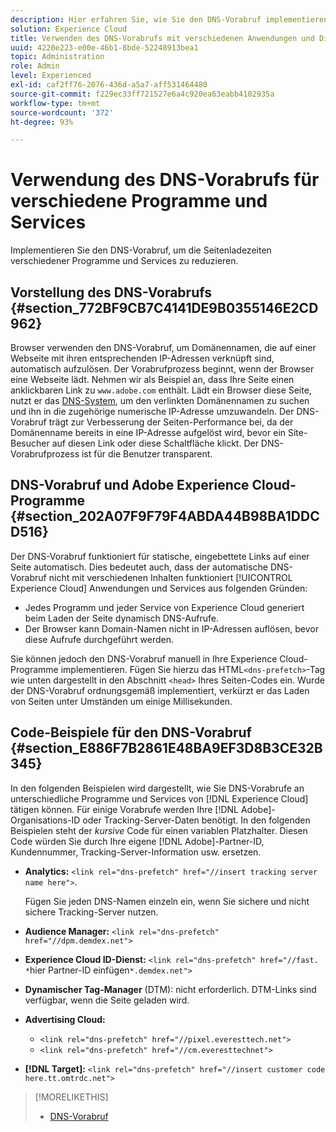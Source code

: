 ```yaml
---
description: Hier erfahren Sie, wie Sie den DNS-Vorabruf implementieren, um die Seitenladezeit bei verschiedenen Programmen und Services in Experience Cloud zu reduzieren.
solution: Experience Cloud
title: Verwenden des DNS-Vorabrufs mit verschiedenen Anwendungen und Diensten
uuid: 4220e223-e00e-46b1-8bde-52248913bea1
topic: Administration
role: Admin
level: Experienced
exl-id: caf2ff76-2076-436d-a5a7-aff531464480
source-git-commit: f229ec33ff721527e6a4c920ea63eabb4102935a
workflow-type: tm+mt
source-wordcount: '372'
ht-degree: 93%

---
```


# Verwendung des DNS-Vorabrufs für verschiedene Programme und Services

Implementieren Sie den DNS-Vorabruf, um die Seitenladezeiten verschiedener Programme und Services zu reduzieren.

## Vorstellung des DNS-Vorabrufs {#section_772BF9CB7C4141DE9B0355146E2CD962}

Browser verwenden den DNS-Vorabruf, um Domänennamen, die auf einer Webseite mit ihren entsprechenden IP-Adressen verknüpft sind, automatisch aufzulösen. Der Vorabrufprozess beginnt, wenn der Browser eine Webseite lädt. Nehmen wir als Beispiel an, dass Ihre Seite einen anklickbaren Link zu `www.adobe.com` enthält. Lädt ein Browser diese Seite, nutzt er das [DNS-System](https://www.networksolutions.com/support/what-is-a-domain-name-server-dns-and-how-does-it-work/), um den verlinkten Domänennamen zu suchen und ihn in die zugehörige numerische IP-Adresse umzuwandeln. Der DNS-Vorabruf trägt zur Verbesserung der Seiten-Performance bei, da der Domänenname bereits in eine IP-Adresse aufgelöst wird, bevor ein Site-Besucher auf diesen Link oder diese Schaltfläche klickt. Der DNS-Vorabrufprozess ist für die Benutzer transparent.

## DNS-Vorabruf und Adobe Experience Cloud-Programme {#section_202A07F9F79F4ABDA44B98BA1DDCD516}

Der DNS-Vorabruf funktioniert für statische, eingebettete Links auf einer Seite automatisch. Dies bedeutet auch, dass der automatische DNS-Vorabruf nicht mit verschiedenen Inhalten funktioniert [!UICONTROL Experience Cloud] Anwendungen und Services aus folgenden Gründen:

* Jedes Programm und jeder Service von Experience Cloud generiert beim Laden der Seite dynamisch DNS-Aufrufe.
* Der Browser kann Domain-Namen nicht in IP-Adressen auflösen, bevor diese Aufrufe durchgeführt werden.

Sie können jedoch den DNS-Vorabruf manuell in Ihre Experience Cloud-Programme implementieren. Fügen Sie hierzu das HTML`<dns-prefetch>`-Tag wie unten dargestellt in den Abschnitt `<head>` Ihres Seiten-Codes ein. Wurde der DNS-Vorabruf ordnungsgemäß implementiert, verkürzt er das Laden von Seiten unter Umständen um einige Millisekunden.

## Code-Beispiele für den DNS-Vorabruf {#section_E886F7B2861E48BA9EF3D8B3CE32B345}

In den folgenden Beispielen wird dargestellt, wie Sie DNS-Vorabrufe an unterschiedliche Programme und Services von [!DNL Experience Cloud] tätigen können. Für einige Vorabrufe werden Ihre [!DNL Adobe]-Organisations-ID oder Tracking-Server-Daten benötigt. In den folgenden Beispielen steht der *kursive* Code für einen variablen Platzhalter. Diesen Code würden Sie durch Ihre eigene [!DNL Adobe]-Partner-ID, Kundennummer, Tracking-Server-Information usw. ersetzen.

* **Analytics:** `<link rel="dns-prefetch" href="//insert tracking server name here">`.

  Fügen Sie jeden DNS-Namen einzeln ein, wenn Sie sichere und nicht sichere Tracking-Server nutzen.

* **Audience Manager:** `<link rel="dns-prefetch" href="//dpm.demdex.net">`

* **Experience Cloud ID-Dienst:** `<link rel="dns-prefetch" href="//fast. *`hier Partner-ID einfügen`*.demdex.net">`

* **Dynamischer Tag-Manager** (DTM): nicht erforderlich. DTM-Links sind verfügbar, wenn die Seite geladen wird.

* **Advertising Cloud:**

   * `<link rel="dns-prefetch" href="//pixel.everesttech.net">`
   * `<link rel="dns-prefetch" href="//cm.everesttechnet">`

* **[!DNL Target]:** `<link rel="dns-prefetch" href="//insert customer code here.tt.omtrdc.net">`

>[!MORELIKETHIS]
>
>* [DNS-Vorabruf](https://www.chromium.org/developers/design-documents/dns-prefetching)
